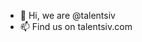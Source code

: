 - 👋 Hi, we are @talentsiv
- 📫 Find us on talentsiv.com

<!---
talentsiv/talentsiv is a ✨ special ✨ repository because its `README.md` (this file) appears on your GitHub profile.
You can click the Preview link to take a look at your changes.
--->

